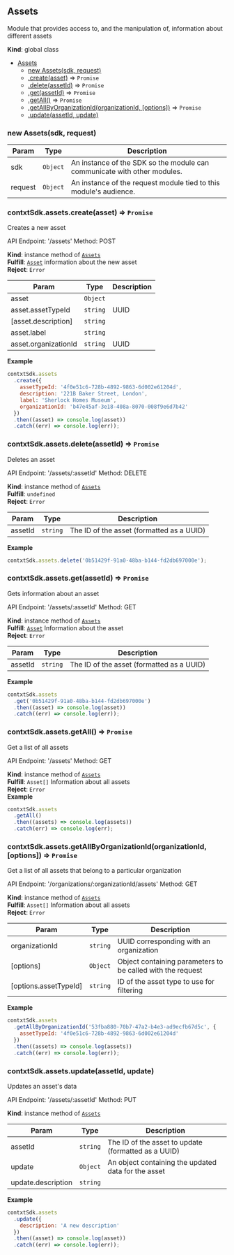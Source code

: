 <a name="Assets"></a>

## Assets
Module that provides access to, and the manipulation of, information about different assets

**Kind**: global class  

* [Assets](#Assets)
    * [new Assets(sdk, request)](#new_Assets_new)
    * [.create(asset)](#Assets+create) ⇒ <code>Promise</code>
    * [.delete(assetId)](#Assets+delete) ⇒ <code>Promise</code>
    * [.get(assetId)](#Assets+get) ⇒ <code>Promise</code>
    * [.getAll()](#Assets+getAll) ⇒ <code>Promise</code>
    * [.getAllByOrganizationId(organizationId, [options])](#Assets+getAllByOrganizationId) ⇒ <code>Promise</code>
    * [.update(assetId, update)](#Assets+update)

<a name="new_Assets_new"></a>

### new Assets(sdk, request)

| Param | Type | Description |
| --- | --- | --- |
| sdk | <code>Object</code> | An instance of the SDK so the module can communicate with other modules. |
| request | <code>Object</code> | An instance of the request module tied to this module's audience. |

<a name="Assets+create"></a>

### contxtSdk.assets.create(asset) ⇒ <code>Promise</code>
Creates a new asset

API Endpoint: '/assets'
Method: POST

**Kind**: instance method of [<code>Assets</code>](#Assets)  
**Fulfill**: [<code>Asset</code>](./Typedefs.md#Asset) information about the new asset  
**Reject**: <code>Error</code>  

| Param | Type | Description |
| --- | --- | --- |
| asset | <code>Object</code> |  |
| asset.assetTypeId | <code>string</code> | UUID |
| [asset.description] | <code>string</code> |  |
| asset.label | <code>string</code> |  |
| asset.organizationId | <code>string</code> | UUID |

**Example**  
```js
contxtSdk.assets
  .create({
    assetTypeId: '4f0e51c6-728b-4892-9863-6d002e61204d',
    description: '221B Baker Street, London',
    label: 'Sherlock Homes Museum',
    organizationId: 'b47e45af-3e18-408a-8070-008f9e6d7b42'
  })
  .then((asset) => console.log(asset))
  .catch((err) => console.log(err));
```
<a name="Assets+delete"></a>

### contxtSdk.assets.delete(assetId) ⇒ <code>Promise</code>
Deletes an asset

API Endpoint: '/assets/:assetId'
Method: DELETE

**Kind**: instance method of [<code>Assets</code>](#Assets)  
**Fulfill**: <code>undefined</code>  
**Reject**: <code>Error</code>  

| Param | Type | Description |
| --- | --- | --- |
| assetId | <code>string</code> | The ID of the asset (formatted as a UUID) |

**Example**  
```js
contxtSdk.assets.delete('0b51429f-91a0-48ba-b144-fd2db697000e');
```
<a name="Assets+get"></a>

### contxtSdk.assets.get(assetId) ⇒ <code>Promise</code>
Gets information about an asset

API Endpoint: '/assets/:assetId'
Method: GET

**Kind**: instance method of [<code>Assets</code>](#Assets)  
**Fulfill**: [<code>Asset</code>](./Typedefs.md#Asset) Information about the asset  
**Reject**: <code>Error</code>  

| Param | Type | Description |
| --- | --- | --- |
| assetId | <code>string</code> | The ID of the asset (formatted as a UUID) |

**Example**  
```js
contxtSdk.assets
  .get('0b51429f-91a0-48ba-b144-fd2db697000e')
  .then((asset) => console.log(asset))
  .catch((err) => console.log(err));
```
<a name="Assets+getAll"></a>

### contxtSdk.assets.getAll() ⇒ <code>Promise</code>
Get a list of all assets

API Endpoint: '/assets'
Method: GET

**Kind**: instance method of [<code>Assets</code>](#Assets)  
**Fulfill**: <code>Asset[]</code> Information about all assets  
**Reject**: <code>Error</code>  
**Example**  
```js
contxtSdk.assets
  .getAll()
  .then((assets) => console.log(assets))
  .catch(err) => console.log(err);
```
<a name="Assets+getAllByOrganizationId"></a>

### contxtSdk.assets.getAllByOrganizationId(organizationId, [options]) ⇒ <code>Promise</code>
Get a list of all assets that belong to a particular organization

API Endpoint: '/organizations/:organizationId/assets'
Method: GET

**Kind**: instance method of [<code>Assets</code>](#Assets)  
**Fulfill**: <code>Asset[]</code> Information about all assets  
**Reject**: <code>Error</code>  

| Param | Type | Description |
| --- | --- | --- |
| organizationId | <code>string</code> | UUID corresponding with an organization |
| [options] | <code>Object</code> | Object containing parameters to be called with the request |
| [options.assetTypeId] | <code>string</code> | ID of the asset type to use for filtering |

**Example**  
```js
contxtSdk.assets
  .getAllByOrganizationId('53fba880-70b7-47a2-b4e3-ad9ecfb67d5c', {
    assetTypeId: '4f0e51c6-728b-4892-9863-6d002e61204d'
  })
  .then((assets) => console.log(assets))
  .catch((err) => console.log(err));
```
<a name="Assets+update"></a>

### contxtSdk.assets.update(assetId, update)
Updates an asset's data

API Endpoint: '/assets/:assetId'
Method: PUT

**Kind**: instance method of [<code>Assets</code>](#Assets)  

| Param | Type | Description |
| --- | --- | --- |
| assetId | <code>string</code> | The ID of the asset to update (formatted as a UUID) |
| update | <code>Object</code> | An object containing the updated data for the asset |
| update.description | <code>string</code> |  |

**Example**  
```js
contxtSdk.assets
  .update({
    description: 'A new description'
  })
  .then((asset) => console.log(asset))
  .catch((err) => console.log(err));
```
